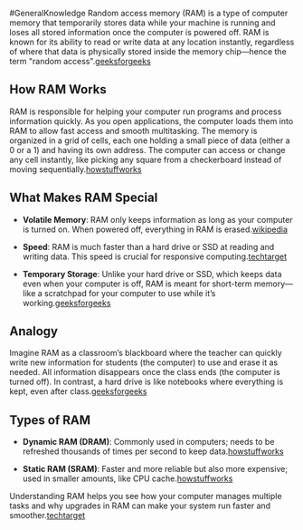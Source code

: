 #GeneralKnowledge
Random access memory (RAM) is a type of computer memory that temporarily stores data while your machine is running and loses all stored information once the computer is powered off. RAM is known for its ability to read or write data at any location instantly, regardless of where that data is physically stored inside the memory chip—hence the term "random access".[geeksforgeeks](https://www.geeksforgeeks.org/computer-science-fundamentals/random-access-memory-ram/)

## How RAM Works

RAM is responsible for helping your computer run programs and process information quickly. As you open applications, the computer loads them into RAM to allow fast access and smooth multitasking. The memory is organized in a grid of cells, each one holding a small piece of data (either a 0 or a 1) and having its own address. The computer can access or change any cell instantly, like picking any square from a checkerboard instead of moving sequentially.[howstuffworks](https://computer.howstuffworks.com/ram.htm)

## What Makes RAM Special

- **Volatile Memory**: RAM only keeps information as long as your computer is turned on. When powered off, everything in RAM is erased.[wikipedia](https://en.wikipedia.org/wiki/Random-access_memory)[](https://en.wikipedia.org/wiki/Random-access_memory)

- **Speed**: RAM is much faster than a hard drive or SSD at reading and writing data. This speed is crucial for responsive computing.[techtarget](https://www.techtarget.com/searchstorage/definition/RAM-random-access-memory)[](https://www.techtarget.com/searchstorage/definition/RAM-random-access-memory)
- **Temporary Storage**: Unlike your hard drive or SSD, which keeps data even when your computer is off, RAM is meant for short-term memory—like a scratchpad for your computer to use while it’s working.[geeksforgeeks](https://www.geeksforgeeks.org/computer-science-fundamentals/random-access-memory-ram/)[](https://www.geeksforgeeks.org/computer-science-fundamentals/random-access-memory-ram/)
    

## Analogy

Imagine RAM as a classroom’s blackboard where the teacher can quickly write new information for students (the computer) to use and erase it as needed. All information disappears once the class ends (the computer is turned off). In contrast, a hard drive is like notebooks where everything is kept, even after class.[geeksforgeeks](https://www.geeksforgeeks.org/computer-science-fundamentals/random-access-memory-ram/)[](https://www.geeksforgeeks.org/computer-science-fundamentals/random-access-memory-ram/)

## Types of RAM

- **Dynamic RAM (DRAM)**: Commonly used in computers; needs to be refreshed thousands of times per second to keep data.[howstuffworks](https://computer.howstuffworks.com/ram.htm)[](https://computer.howstuffworks.com/ram.htm)
    

- **Static RAM (SRAM)**: Faster and more reliable but also more expensive; used in smaller amounts, like CPU cache.[howstuffworks](https://en.wikipedia.org/wiki/Random-access_memory)[](https://en.wikipedia.org/wiki/Random-access_memory)
    

Understanding RAM helps you see how your computer manages multiple tasks and why upgrades in RAM can make your system run faster and smoother.[techtarget](https://www.techtarget.com/searchstorage/definition/RAM-random-access-memory)[](https://www.techtarget.com/searchstorage/definition/RAM-random-access-memory)